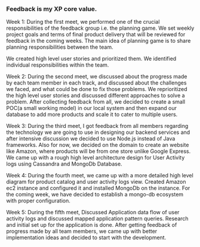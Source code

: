 ### Feedback is my XP core value.

Week 1: 
During the first meet, we performed one of the crucial responsibilities of the feedback group i.e. the planning game. We set weekly project goals and terms of final product delivery that will be reviewed for feedback in the coming weeks. The main idea of planning game is to share planning responsibilities between the team.

  We created high level user stories and prioritized them.
  We identified individual responsibilities within the team.

Week 2: 
During the second meet, we discussed about the progress made by each team member in each track, and discussed about the challenges we faced, and what could be done to fix those problems. 
We reprioritized the high level user stories and discussed different approaches to solve a problem. 
After collecting feedback from all, we decided to create a small POC(a small working model) in our local system and then expand our database to add more products and scale it to cater to multiple users.


Week 3: 
During the third meet, I got feedback from all members regarding the technology we are going to use in designing our backend services and after intensive discussion we decided to use Node.js instead of Java frameworks. 
Also for now, we decided on the domain to create an website like Amazon, where products will be from one store unlike Google Express.
We came up with a rough high level architecture design for User Activity logs using Cassandra and MongoDb Database.

Week 4:
During the fourth meet, we came up with a more detailed high level diagram for product catalog and user activity logs view. Created Amazon ec2 instance and configured it and installed MongoDb on the instance. For the coming week, we have decided to establish a mongo-db ecosystem with proper configuration.

Week 5:
During the fifth meet, Discussed Application data flow of user activity logs and discussed mapped application pattern queries. Research and  initial set up for the application is done. After getting feedback of progress made by all team members, we came up with better implementation ideas and decided to start with the development. 
